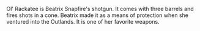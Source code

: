Ol' Rackatee is Beatrix Snapfire's shotgun. It comes with three barrels and fires shots in a cone. Beatrix made it as a means of protection when she ventured into the Outlands. It is one of her favorite weapons.
